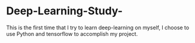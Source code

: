 # Deep-Learning-Study-
This is the first time that I try to learn deep-learning on myself, I choose to use Python and tensorflow to accomplish my project. 
